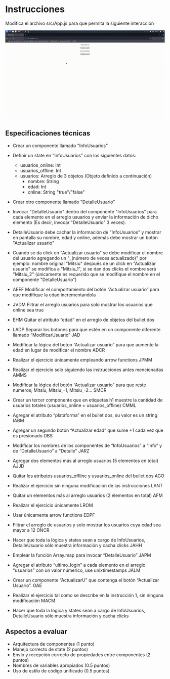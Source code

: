 # Instrucciones
Modifica el archivo src/App.js para que permita la siguiente interacción

![til](./demo.gif)

## Especificaciones técnicas
- Crear un componente llamado "InfoUsuarios"
- Definir un state en "InfoUsuarios" con los siguientes datos:
  - usuarios_online: Int
  - usuarios_offline: Int
  - usuarios: Arreglo de 3 objetos (Objeto definido a continuación)
    - nombre: String
    - edad: Int
    - online: String "true"/"false"
- Crear otro componente llamado "DetalleUsuario"
- Invocar "DetalleUsuario" dentro del componente "InfoUsuarios" para cada elemento en el arreglo usuarios y enviar la información de dicho elemento (Es decir, invocar "DetalleUsuario" 3 veces).
- DetalleUsuario debe cachar la información de "InfoUsuarios" y mostrar en pantalla su nombre, edad y online, además debe mostrar un botón "Actualizar usuario"
- Cuando se da click en "Actualizar usuario" se debe modificar el nombre del usuario agregando un "_(número de veces actualizado)" por ejemplo: nombre original "Mitsiu" después de un click en "Actualizar usuario" se modifica a "Mitsiu_1", si se dan dos clicks el nombre será "Mitsiu_2" (únicamente es requerido que se modifique el nombre en el componente "DetalleUsuario") 

- AEEF
Modificar el comportamiento del botón “Actualizar usuario” para que modifique la edad incrementandola      
- JVDM
Filtrar el arreglo usuarios para solo mostrar los usuarios que online sea true      
- EHM
Quitar el atributo “edad” en el arreglo de objetos del bullet dos
- LADP
Separar los botones para que estén en un componente diferente llamado “ModificarUsuario”
JAD
- Modificar la lógica del boton “Actualizar usuario” para que aumente la edad en lugar de modificar el nombre
ADCR
- Realizar el ejercicio únicamente empleando arrow functions
JPMM
- Realizar el ejercicio solo siguiendo las instrucciones antes mencionadas
AMMS
- Modificar la lógica del botón “Actualizar usuario” para que reste numeros; Mitsiu, Mitsiu_-1, Mitsiu_-2…
SMCR
- Crear un tercer componente que en etiquetas h1 muestre la cantidad de usuarios totales (usuarios_online + usuarios_offline)
CMML
- Agregar el atributo “plataforma” en el bullet dos, su valor es un string
IABM
- Agregar un segundo botón “Actualizar edad” que sume +1 cada vez que es presionado
DBS
- Modificar los nombres de los componentes de “InfoUsuarios” a “Info” y de “DetalleUsuario” a “Detalle”
JARZ
- Agregar dos elementos más al arreglo usuarios (5 elementos en total)
AJJD
- Quitar los atributos usuarios_offline y usuarios_online del bullet dos
AGO
- Realizar el ejercicio sin ninguna modificación de las instrucciones
LANT
- Quitar un elementos más al arreglo usuarios (2 elementos en total)
AFM
- Realizar el ejercicio únicamente 
LROM
- Usar únicamente arrow functions
EDPF
- Filtrar el arreglo de usuarios y solo mostrar los usuarios cuya edad sea mayor a 12
ONCR
- Hacer que toda la lógica y states sean a cargo de InfoUsuarios, DetalleUsuario sólo muestra información y cacha clicks
JAHH
- Emplear la función Array.map para invocar “DetalleUsuario”
JAPM
- Agregar el atributo “ultimo_login” a cada elemento en el arreglo “usuarios” con un valor númerico, use unixtimestamps
JALM
- Crear un componente “ActualizarU” que contenga el botón “Actualizar Usuario”.
OAE
- Realizar el ejercicio tal como se describe en la instrucción 1, sin ninguna modificación
MACM
- Hacer que toda la lógica y states sean a cargo de InfoUsuarios, DetalleUsuario sólo muestra información y cacha clicks

## Aspectos a evaluar
- Arquitectura de componentes (1 punto)
- Manejo correcto de state (2 puntos)
- Envío y recepción correcto de propiedades entre componentes (2 puntos)
- Nombres de variables apropiados (0.5 puntos)
- Uso de estilo de código unificado (0.5 puntos)
